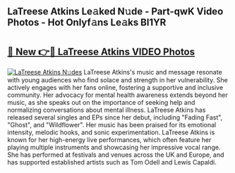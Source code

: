 ## LaTreese Atkins Le𝚊ked N𝚞de - Part-qwK Video Photos - Hot Onlyf𝚊ns Le𝚊ks Bl1YR

# <h2><a href="http://ab55879.deff.icu/?id=LaTreese+Atkins">🔗 New 👉🔴 LaTreese Atkins VIDEO Photos</a></h2>

[![LaTreese Atkins N𝚞des](https://i.imgur.com/rIISA9y.gif)](http://ab55879.deff.icu/?id=LaTreese+Atkins)
LaTreese Atkins's music and message resonate with young audiences who find solace and strength in her vulnerability. She actively engages with her fans online, fostering a supportive and inclusive community. Her advocacy for mental health awareness extends beyond her music, as she speaks out on the importance of seeking help and normalizing conversations about mental illness. LaTreese Atkins has released several singles and EPs since her debut, including "Fading Fast", "Ghost", and "Wildflower". Her music has been praised for its emotional intensity, melodic hooks, and sonic experimentation. LaTreese Atkins is known for her high-energy live performances, which often feature her playing multiple instruments and showcasing her impressive vocal range. She has performed at festivals and venues across the UK and Europe, and has supported established artists such as Tom Odell and Lewis Capaldi.

